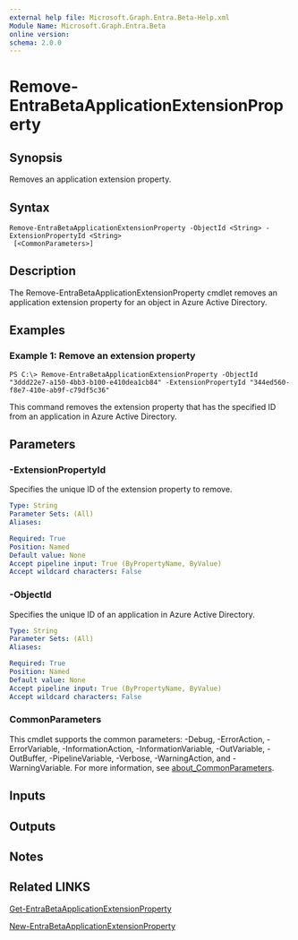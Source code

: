 ```yaml
---
external help file: Microsoft.Graph.Entra.Beta-Help.xml
Module Name: Microsoft.Graph.Entra.Beta
online version:
schema: 2.0.0
---
```


# Remove-EntraBetaApplicationExtensionProperty

## Synopsis
Removes an application extension property.

## Syntax

```
Remove-EntraBetaApplicationExtensionProperty -ObjectId <String> -ExtensionPropertyId <String>
 [<CommonParameters>]
```

## Description
The Remove-EntraBetaApplicationExtensionProperty cmdlet removes an application extension property for an object in Azure Active Directory.

## Examples

### Example 1: Remove an extension property
```
PS C:\> Remove-EntraBetaApplicationExtensionProperty -ObjectId "3ddd22e7-a150-4bb3-b100-e410dea1cb84" -ExtensionPropertyId "344ed560-f8e7-410e-ab9f-c79df5c36"
```

This command removes the extension property that has the specified ID from an application in Azure Active Directory.

## Parameters

### -ExtensionPropertyId
Specifies the unique ID of the extension property to remove.

```yaml
Type: String
Parameter Sets: (All)
Aliases:

Required: True
Position: Named
Default value: None
Accept pipeline input: True (ByPropertyName, ByValue)
Accept wildcard characters: False
```


### -ObjectId
Specifies the unique ID of an application in Azure Active Directory.

```yaml
Type: String
Parameter Sets: (All)
Aliases:

Required: True
Position: Named
Default value: None
Accept pipeline input: True (ByPropertyName, ByValue)
Accept wildcard characters: False
```

### CommonParameters
This cmdlet supports the common parameters: -Debug, -ErrorAction, -ErrorVariable, -InformationAction, -InformationVariable, -OutVariable, -OutBuffer, -PipelineVariable, -Verbose, -WarningAction, and -WarningVariable. For more information, see [about_CommonParameters](https://go.microsoft.com/fwlink/?LinkID=113216).

## Inputs

## Outputs

## Notes

## Related LINKS

[Get-EntraBetaApplicationExtensionProperty]()

[New-EntraBetaApplicationExtensionProperty]()

